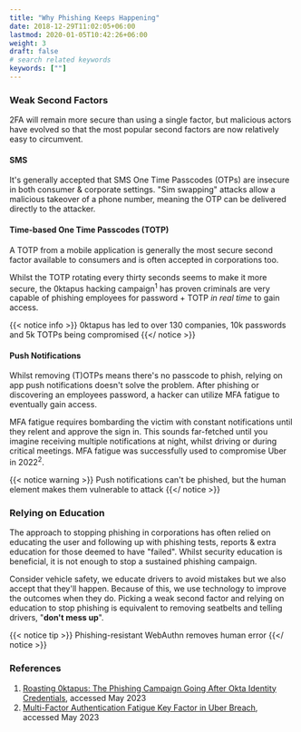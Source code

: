 ```yaml
---
title: "Why Phishing Keeps Happening"
date: 2018-12-29T11:02:05+06:00
lastmod: 2020-01-05T10:42:26+06:00
weight: 3
draft: false
# search related keywords
keywords: [""]
---
```


### Weak Second Factors

2FA will remain more secure than using a single factor, but malicious actors have evolved so that the most popular second factors are now relatively easy to circumvent.

#### SMS

It's generally accepted that SMS One Time Passcodes (OTPs) are insecure in both consumer & corporate settings. "Sim swapping" attacks allow a malicious takeover of a phone number, meaning the OTP can be delivered directly to the attacker.

#### Time-based One Time Passcodes (TOTP)

A TOTP from a mobile application is generally the most secure second factor available to consumers and is often accepted in corporations too.

Whilst the TOTP rotating every thirty seconds seems to make it more secure, the 0ktapus hacking campaign<sup>1</sup> has proven criminals are very capable of phishing employees for password + TOTP _in real time_ to gain access.

{{< notice info >}}
  0ktapus has led to over 130 companies, 10k passwords and 5k TOTPs being compromised
{{</ notice >}}

#### Push Notifications

Whilst removing (T)OTPs means there's no passcode to phish, relying on app push notifications doesn't solve the problem. After phishing or discovering an employees password, a hacker can utilize MFA fatigue to eventually gain access.

MFA fatigue requires bombarding the victim with constant notifications until they relent and approve the sign in. This sounds far-fetched until you imagine receiving multiple notifications at night, whilst driving or during critical meetings. MFA fatigue was successfully used to compromise Uber in 2022<sup>2</sup>.

{{< notice warning >}}
  Push notifications can't be phished, but the human element makes them vulnerable to attack
{{</ notice >}}

### Relying on Education

The approach to stopping phishing in corporations has often relied on educating the user and following up with phishing tests, reports & extra education for those deemed to have "failed". Whilst security education is beneficial, it is not enough to stop a sustained phishing campaign.

Consider vehicle safety, we educate drivers to avoid mistakes but we also accept that they'll happen. Because of this, we use technology to improve the outcomes when they do. Picking a weak second factor and relying on education to stop phishing is equivalent to removing seatbelts and telling drivers, "**don't mess up**".

{{< notice tip >}}
  Phishing-resistant WebAuthn removes human error
{{</ notice >}}

### References

1. [Roasting 0ktapus: The Phishing Campaign Going After Okta Identity Credentials](https://www.group-ib.com/blog/0ktapus/), accessed May 2023
1. [Multi-Factor Authentication Fatigue Key Factor in Uber Breach](https://www.infoq.com/news/2022/09/Uber-breach-mfa-fatigue/), accessed May 2023